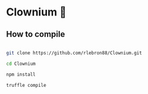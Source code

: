 # Clownium 🤡

## How to compile

```bash

git clone https://github.com/rlebron88/Clownium.git

cd Clownium

npm install

truffle compile

```
